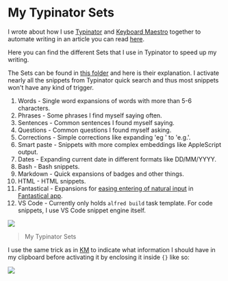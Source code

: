 # My Typinator Sets

I wrote about how I use [Typinator](https://wiki.nikitavoloboev.xyz/macOS/apps/typinator.html) and [Keyboard Maestro](https://wiki.nikitavoloboev.xyz/macOS/apps/keyboard-maestro/keyboard-maestro.html) together to automate writing in an article you can read [here](https://medium.com/@nikitavoloboev/write-once-never-write-again-c2fa1f6c4e8).

Here you can find the different Sets that I use in Typinator to speed up my writing.

The Sets can be found in [this folder](./sets) and here is their explanation. I activate nearly all the snippets from Typinator quick search and thus most snippets won't have any kind of trigger.

1. Words - Single word expansions of words with more than 5-6 characters.
2. Phrases - Some phrases I find myself saying often.
3. Sentences - Common sentences I found myself saying.
4. Questions - Common questions I found myself asking.
5. Corrections - Simple corrections like expanding 'eg ' to 'e.g.'.
6. Smart paste - Snippets with more complex embeddings like AppleScript output.
7. Dates - Expanding current date in different formats like DD/MM/YYYY.
8. Bash - Bash snippets.
9. Markdown - Quick expansions of badges and other things.
10. HTML - HTML snippets.
11. Fantastical - Expansions for [easing entering of natural input](https://medium.com/@nikitavoloboev/fantastical-natural-input-text-expansions-3ea8cf7ccac3#.pv5937ncr) in [Fantastical app](https://wiki.nikitavoloboev.xyz/macOS/apps/fantastical.html).
12. VS Code - Currently only holds `alfred build` task template. For code snippets, I use VS Code snippet engine itself.

![](https://i.imgur.com/YYHTdnP.png)

> My Typinator Sets

I use the same trick as in [KM](https://wiki.nikitavoloboev.xyz/macOS/apps/keyboard-maestro/km-macros.html) to indicate what information I should have in my clipboard before activating it by enclosing it inside `{}` like so:

![](https://i.imgur.com/CKyQ8gR.png)

